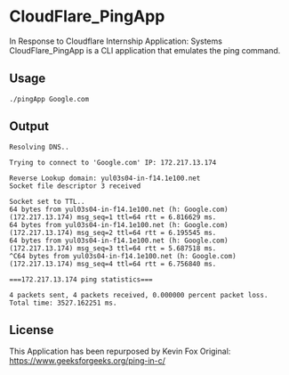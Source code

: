 

# CloudFlare_PingApp

In Response to Cloudflare Internship Application: Systems
CloudFlare_PingApp is a CLI application that emulates the ping command.


## Usage

```
./pingApp Google.com
```
## Output
```
Resolving DNS..

Trying to connect to 'Google.com' IP: 172.217.13.174

Reverse Lookup domain: yul03s04-in-f14.1e100.net
Socket file descriptor 3 received

Socket set to TTL..
64 bytes from yul03s04-in-f14.1e100.net (h: Google.com) (172.217.13.174) msg_seq=1 ttl=64 rtt = 6.816629 ms.
64 bytes from yul03s04-in-f14.1e100.net (h: Google.com) (172.217.13.174) msg_seq=2 ttl=64 rtt = 6.195545 ms.
64 bytes from yul03s04-in-f14.1e100.net (h: Google.com) (172.217.13.174) msg_seq=3 ttl=64 rtt = 5.687518 ms.
^C64 bytes from yul03s04-in-f14.1e100.net (h: Google.com) (172.217.13.174) msg_seq=4 ttl=64 rtt = 6.756840 ms.

===172.217.13.174 ping statistics===

4 packets sent, 4 packets received, 0.000000 percent packet loss. Total time: 3527.162251 ms.

```



## License
This Application has been repurposed by Kevin Fox
Original: https://www.geeksforgeeks.org/ping-in-c/

